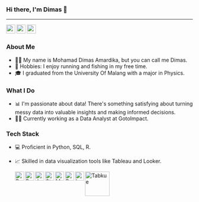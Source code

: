 ### Hi there, I'm Dimas 👋
------
[<img src="https://img.icons8.com/color/48/000000/linkedin.png" width="24">](https://www.linkedin.com/in/mohamaddimasamardika/)
[<img src="https://img.icons8.com/fluent/48/000000/instagram-new.png" width="24">](https://www.instagram.com/https:/dimsdika12/)
[<img src="https://img.icons8.com/color/48/000000/gmail-new.png" width="24">](mailto:dimasamardika24@gmail.com)

### About Me

- 👨‍💻 My name is Mohamad Dimas Amardika, but you can call me Dimas.
- 🎣 Hobbies: I enjoy running and fishing in my free time.
- 🎓 I graduated from the University Of Malang with a major in Physics.

### What I Do

- 📊 I'm passionate about data! There's something satisfying about turning messy data into valuable insights and making informed decisions.
- 🧑‍💼 Currently working as a Data Analyst at GotoImpact.

### Tech Stack
- 💻 Proficient in Python, SQL, R.
- 📈 Skilled in data visualization tools like Tableau and Looker.

  <a href="https://www.python.org/">
  <img align="left" alt="Python" width="24px" src="https://img.icons8.com/color/48/000000/python.png"/>
  <a href="https://pandas.pydata.org/">
  <img align="left" alt="Pandas" width="24px" src="https://upload.wikimedia.org/wikipedia/commons/thumb/2/22/Pandas_mark.svg/600px-Pandas_mark.svg.png"/>
  <a href="https://jupyter.org/">
  <img align="left" alt="Jupiter" width="24px" src="https://jupyter.org/assets/homepage/main-logo.svg"/>
  <a href="https://streamlit.io/">
  <img align="left" alt="Streamlit" width="24px" src="https://streamlit.io/favicon.svg"/>
  <a href="https://www.mysql.com/">
  <img align="left" alt="MySQL" width="24px" src="https://labs.mysql.com/common/logos/mysql-logo.svg?v2"/>
  <a href="https://www.rstudio.com/categories/rstudio-ide/">
  <img align="left" alt="Rstudio" width="24px" src="https://www.r-project.org/Rlogo.png"/>
  <a href="https://lookerstudio.google.com/">
  <img align="left" alt="Looker" width="24px" src="https://ssl.gstatic.com/datastudio/latest/static_images/pngs/favicon_looker_studio.png"/>
  <a href="https://www.tableau.com/">
  <img align="left" alt="Tabkue" width="66px" src="https://upload.wikimedia.org/wikipedia/commons/4/4b/Tableau_Logo.png"/>
    













